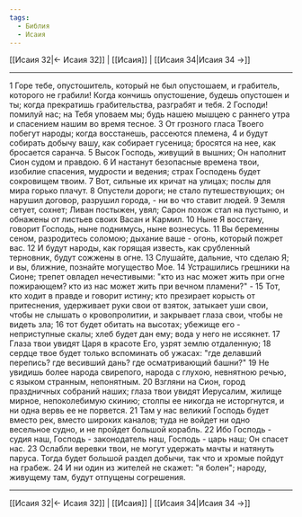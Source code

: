 ```yaml
---
tags:
  - Библия
  - Исаия
---
```

[[Исаия 32|← Исаия 32]] | [[Исаия]] | [[Исаия 34|Исаия 34 →]]

---
1 Горе тебе, опустошитель, который не был опустошаем, и грабитель, которого не грабили! Когда кончишь опустошение, будешь опустошен и ты; когда прекратишь грабительства, разграбят и тебя.
2 Господи! помилуй нас; на Тебя уповаем мы; будь нашею мышцею с раннего утра и спасением нашим во время тесное.
3 От грозного гласа Твоего побегут народы; когда восстанешь, рассеются племена,
4 и будут собирать добычу вашу, как собирает гусеница; бросятся на нее, как бросается саранча.
5 Высок Господь, живущий в вышних; Он наполнит Сион судом и правдою.
6 И настанут безопасные времена твои, изобилие спасения, мудрости и ведения; страх Господень будет сокровищем твоим.
7 Вот, сильные их кричат на улицах; послы для мира горько плачут.
8 Опустели дороги; не стало путешествующих; он нарушил договор, разрушил города, - ни во что ставит людей.
9 Земля сетует, сохнет; Ливан постыжен, увял; Сарон похож стал на пустыню, и обнажены от листьев своих Васан и Кармил.
10 Ныне Я восстану, говорит Господь, ныне поднимусь, ныне вознесусь.
11 Вы беременны сеном, разродитесь соломою; дыхание ваше - огонь, который пожрет вас.
12 И будут народы, как горящая известь, как срубленный терновник, будут сожжены в огне.
13 Слушайте, дальние, что сделаю Я; и вы, ближние, познайте могущество Мое.
14 Устрашились грешники на Сионе; трепет овладел нечестивыми: "кто из нас может жить при огне пожирающем? кто из нас может жить при вечном пламени?" -
15 Тот, кто ходит в правде и говорит истину; кто презирает корысть от притеснения, удерживает руки свои от взяток, затыкает уши свои, чтобы не слышать о кровопролитии, и закрывает глаза свои, чтобы не видеть зла;
16 тот будет обитать на высотах; убежище его - неприступные скалы; хлеб будет дан ему; вода у него не иссякнет.
17 Глаза твои увидят Царя в красоте Его, узрят землю отдаленную;
18 сердце твое будет только вспоминать об ужасах: "где делавший перепись? где весивший дань? где осматривающий башни?"
19 Не увидишь более народа свирепого, народа с глухою, невнятною речью, с языком странным, непонятным.
20 Взгляни на Сион, город праздничных собраний наших; глаза твои увидят Иерусалим, жилище мирное, непоколебимую скинию; столпы ее никогда не исторгнутся, и ни одна вервь ее не порвется.
21 Там у нас великий Господь будет вместо рек, вместо широких каналов; туда не войдет ни одно весельное судно, и не пройдет большой корабль.
22 Ибо Господь - судия наш, Господь - законодатель наш, Господь - царь наш; Он спасет нас.
23 Ослабли веревки твои, не могут удержать мачты и натянуть паруса. Тогда будет большой раздел добычи, так что и хромые пойдут на грабеж.
24 И ни один из жителей не скажет: "я болен"; народу, живущему там, будут отпущены согрешения.

---
[[Исаия 32|← Исаия 32]] | [[Исаия]] | [[Исаия 34|Исаия 34 →]]
